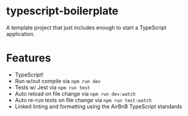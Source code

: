 # typescript-boilerplate

A template project that just includes enough to start a TypeScript application.

# Features

- TypeScript!
- Run w/out compile via `npm run dev`
- Tests w/ Jest via `npm run test`
- Auto reload on file change via `npm run dev:watch`
- Auto re-run tests on file change via `npm run test:watch`
- Linked linting and formatting using the AirBnB TypeScript standards
